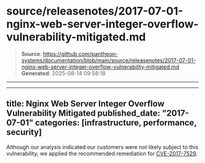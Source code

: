 # source/releasenotes/2017-07-01-nginx-web-server-integer-overflow-vulnerability-mitigated.md

> **Source**: https://github.com/pantheon-systems/documentation/blob/main/source/releasenotes/2017-07-01-nginx-web-server-integer-overflow-vulnerability-mitigated.md
> **Generated**: 2025-08-14 09:58:18

---

---
title: Nginx Web Server Integer Overflow Vulnerability Mitigated
published_date: "2017-07-01"
categories: [infrastructure, performance, security]
---
Although our analysis indicated our customers were not likely subject to this vulnerability, we applied the recommended remediation for [CVE-2017-7529](https://cve.mitre.org/cgi-bin/cvename.cgi?name=CVE-2017-7529).
